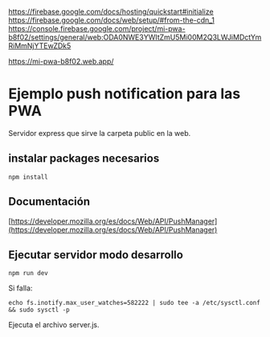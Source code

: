 https://firebase.google.com/docs/hosting/quickstart#initialize
https://firebase.google.com/docs/web/setup/#from-the-cdn_1
https://console.firebase.google.com/project/mi-pwa-b8f02/settings/general/web:ODA0NWE3YWItZmU5Mi00M2Q3LWJiMDctYmRiMmNjYTEwZDk5


https://mi-pwa-b8f02.web.app/


# Ejemplo push notification para las PWA

Servidor express que sirve la carpeta public en la web. 

## instalar packages necesarios

```
npm install
```

## Documentación

[https://developer.mozilla.org/es/docs/Web/API/PushManager](https://developer.mozilla.org/es/docs/Web/API/PushManager)

## Ejecutar  servidor modo desarrollo

```
npm run dev
```

Si falla:
```
echo fs.inotify.max_user_watches=582222 | sudo tee -a /etc/sysctl.conf && sudo sysctl -p
```

Ejecuta el archivo server.js.


